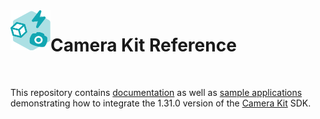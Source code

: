 <img align="left" width="64" height="64" src="docs/camerakit_icon.svg">

# Camera Kit Reference

</br>

This repository contains [documentation](./docs) as well as [sample applications](./samples) demonstrating how to integrate the 1.31.0 version of the [Camera Kit](https://kit.snapchat.com/camera-kit) SDK.

